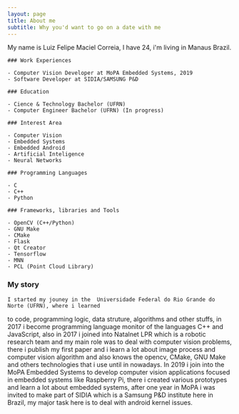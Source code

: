 ```yaml
---
layout: page
title: About me
subtitle: Why you'd want to go on a date with me
---
```


My name is Luiz Felipe Maciel Correia, I have 24, i'm living in Manaus Brazil.
    
    ### Work Experiences

    - Computer Vision Developer at MoPA Embedded Systems, 2019
    - Software Developer at SIDIA/SAMSUNG P&D 

    ### Education

    - Cience & Technology Bachelor (UFRN)
    - Computer Engineer Bachelor (UFRN) (In progress)

    ### Interest Area

    - Computer Vision
    - Embedded Systems
    - Embedded Android
    - Artificial Inteligence
    - Neural Networks

    ### Programming Languages

    - C
    - C++
    - Python

    ### Frameworks, libraries and Tools
    
    - OpenCV (C++/Python)
    - GNU Make
    - CMake
    - Flask
    - Qt Creator
    - Tensorflow
    - MNN
    - PCL (Point Cloud Library)
    
### My story
    I started my jouney in the  Universidade Federal do Rio Grande do Norte (UFRN), where i learned
to code, programming logic, data struture, algorithms and other stuffs, in 2017 i become
programming language monitor of the languages C++ and JavaScript, also in 2017 i joined into
Natalnet LPR which is a robotic research team and my main role was to deal with computer vision problems, there
i publish my first paper and i learn a lot about image process and computer vision algorithm and also knows the opencv,
CMake, GNU Make and others technologies that i use until in nowadays.
    In 2019 i join into the MoPA Embedded Systems to develop computer vision applications focused in embedded systems like
Raspberry Pi, there i created various prototypes and learn a lot about embedded systems, after one year in MoPA i was invited
to make part of SIDIA which is a Samsung P&D institute here in Brazil, my major task here is to deal with android kernel issues.

